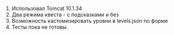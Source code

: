 1. Использовал Tomcat 10.1.34
2. Два режима квеста - с подсказками и без
3. Возможность кастомизировать уровни в levels.json по форме
4. Тесты пока не готовы.
